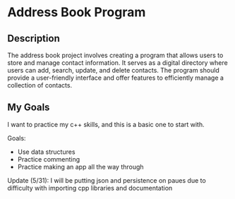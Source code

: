 # Address Book Program

## Description
The address book project involves creating a program that allows users to store and manage contact information. It serves as a digital directory where users can add, search, update, and delete contacts. The program should provide a user-friendly interface and offer features to efficiently manage a collection of contacts.

## My Goals
I want to practice my c++ skills, and this is a basic one to start with.

Goals:
- Use data structures
- Practice commenting
- Practice making an app all the way through

Update (5/31):
I will be putting json and persistence on paues due to difficulty with importing cpp libraries and documentation
